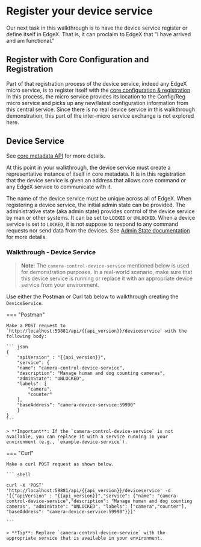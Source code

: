 # Register your device service

Our next task in this walkthrough is to have the device service register or define
itself in EdgeX. That is, it can proclaim to EdgeX that "I have arrived
and am functional."

## Register with Core Configuration and Registration

Part of that registration process of the device service, indeed any
EdgeX micro service, is to register itself with the [core configuration &
registration](../microservices/configuration/ConfigurationAndRegistry.md). In this process, the micro service provides its location
to the Config/Reg micro service and picks up any new/latest
configuration information from this central service. Since there is no
real device service in this walkthrough demonstration, this part of the inter-micro
service exchange is not explored here.

## Device Service

See [core metadata API](../../api/core/Ch-APICoreMetadata) for more details.

At this point in your walkthrough, the device service must create a representative instance of itself in core
metadata. It is in this registration that the device service is
given an address that allows core command or any EdgeX service to communicate with it. 

The name of the device service must be unique across all of EdgeX.  When registering a device service, the initial admin state can be provided. The administrative state (aka admin state) provides control of the device service by man or other systems.
It can be set to `LOCKED` or `UNLOCKED`. When a device service is set to
`LOCKED`, it is not suppose to respond to any command requests nor send
data from the devices. See [Admin State documentation](../microservices/device/details/DeviceDiscovery.md#admin-state) for more details.

### Walkthrough - Device Service

> **Note**: The `camera-control-device-service` mentioned below is used for demonstration purposes. In a real-world scenario, make sure that this device service is running or replace it with an appropriate device service from your environment.

Use either the Postman or Curl tab below to walkthrough creating the `DeviceService`.

=== "Postman"

    Make a POST request to `http://localhost:59881/api/{{api_version}}/deviceservice` with the following body:

    ``` json
    {
        "apiVersion" : "{{api_version}}",
        "service": {
        "name": "camera-control-device-service",
        "description": "Manage human and dog counting cameras",
        "adminState": "UNLOCKED",
        "labels": [
            "camera",
            "counter"
        ],
        "baseAddress": "camera-device-service:59990"
        }
    }
    ```

    > **Important**: If the `camera-control-device-service` is not available, you can replace it with a service running in your environment (e.g., `example-device-service`).

=== "Curl"

    Make a curl POST request as shown below.

    ``` shell

    curl -X 'POST' 'http://localhost:59881/api/{{api_version}}/deviceservice' -d '[{"apiVersion" : "{{api_version}}","service": {"name": "camera-control-device-service","description": "Manage human and dog counting cameras", "adminState": "UNLOCKED", "labels": ["camera","counter"], "baseAddress": "camera-device-service:59990"}}]'

    ```

    > **Tip**: Replace `camera-control-device-service` with the appropriate service that is available in your environment.
